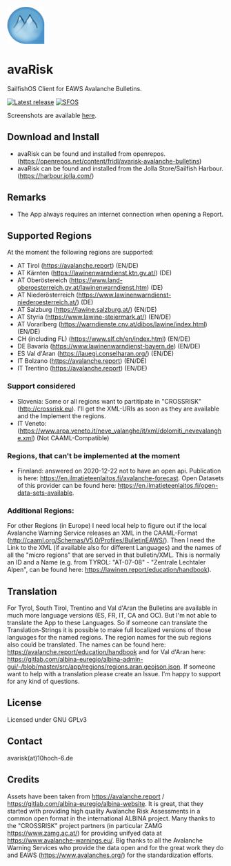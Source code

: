 ![avaRiskLogo](icons/86x86/harbour-avarisk.png)

# avaRisk
SailfishOS Client for EAWS Avalanche Bulletins.

[![Latest release](https://img.shields.io/github/v/release/fridlmue/harbour-avarisk)](https://github.com/fridlmue/harbour-avarisk/releases)
[![SFOS](https://img.shields.io/badge/SailfishOS-OpenRepos-1CA198)](https://openrepos.net/content/fridl/avarisk-avalanche-bulletins)

Screenshots are available [here][screenshots].

## Download and Install
- avaRisk can be found and installed from openrepos. (https://openrepos.net/content/fridl/avarisk-avalanche-bulletins)
- avaRisk can be found and installed from the Jolla Store/Sailfish Harbour. (https://harbour.jolla.com/)

## Remarks
- The App always requires an internet connection when opening a Report.

## Supported Regions
At the moment the following regions are supported:
- AT Tirol (https://avalanche.report) (EN/DE)
- AT Kärnten (https://lawinenwarndienst.ktn.gv.at/) (DE)
- AT Oberöstereich (https://www.land-oberoesterreich.gv.at/lawinenwarndienst.htm) (DE)
- AT Niederösterreich (https://www.lawinenwarndienst-niederoesterreich.at/) (DE)
- AT Salzburg (https://lawine.salzburg.at/) (EN/DE)
- AT Styria (https://www.lawine-steiermark.at/) (EN/DE)
- AT Vorarlberg (https://warndienste.cnv.at/dibos/lawine/index.html) (EN/DE)
- CH (including FL) (https://www.slf.ch/en/index.html) (EN/DE)
- DE Bavaria (https://www.lawinenwarndienst-bayern.de) (EN/DE)
- ES Val d'Aran (https://lauegi.conselharan.org/) (EN/DE)
- IT Bolzano (https://avalanche.report) (EN/DE)
- IT Trentino (https://avalanche.report) (EN/DE)

### Support considered
- Slovenia: Some or all regions want to partitipate in "CROSSRISK" (http://crossrisk.eu). I'll get the XML-URIs as soon as they are available and the Implement the regions.
- IT Veneto: (https://www.arpa.veneto.it/neve_valanghe/it/xml/dolomiti_nevevalanghe.xml) (Not CAAML-Compatible)

### Regions, that can't be implemented at the moment

- Finnland: answered on 2020-12-22 not to have an open api. Publication is here: https://en.ilmatieteenlaitos.fi/avalanche-forecast. Open Datasets of this provider can be found here: https://en.ilmatieteenlaitos.fi/open-data-sets-available.

### Additional Regions:
For other Regions (in Europe) I need local help to figure out if the local Avalanche Warning Service releases an XML in the CAAML-Format (http://caaml.org/Schemas/V5.0/Profiles/BulletinEAWS/). Then I need the Link to the XML (if available also for different Languages) and the names of all the "micro regions" that are served in that bulletin/XML. This is normally an ID and a Name (e.g. from TYROL: "AT-07-08" - "Zentrale Lechtaler Alpen", can be found here: https://lawinen.report/education/handbook).

## Translation

For Tyrol, South Tirol, Trentino and Val d'Aran the Bulletins are available in much more language versions (ES, FR, IT, CA and OC). But I'm not able to translate the App to these Languages. So if someone can translate the Translation-Strings it is possible to make full localized versions of those languages for the named regions. The region names for the sub regions also could be translated. The names can be found here: https://avalanche.report/education/handbook and for Val d'Aran here: https://gitlab.com/albina-euregio/albina-admin-gui/-/blob/master/src/app/regions/regions.aran.geojson.json. If someone want to help with a translation please create an Issue. I'm happy to support for any kind of questions. 

## License
Licensed under GNU GPLv3

## Contact
avarisk(at)10hoch-6.de

## Credits
Assets have been taken from https://avalanche.report / https://gitlab.com/albina-euregio/albina-website. It is great, that they started with providing high quality Avalanche Risk Assessments in a common open format in the international ALBINA project.
Many thanks to the "CROSSRISK" project partners (in particular ZAMG https://www.zamg.ac.at/) for providing unifyed data at https://www.avalanche-warnings.eu/. 
Big thanks to all the Avalanche Warning Services who provide the data open and for the great work they do and EAWS (https://www.avalanches.org/) for the standardization efforts.

[screenshots]: https://github.com/fridlmue/harbour-avarisk/tree/main/screenshots
